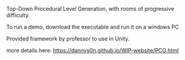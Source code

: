 Top-Down Procedural Level Generation, with rooms of progressive difficulty.

To run a demo, download the executable and run it on a windows PC

Provided framework by professor to use in Unity.

more details here:
https://dannys0n.github.io/WIP-website/PCG.html
